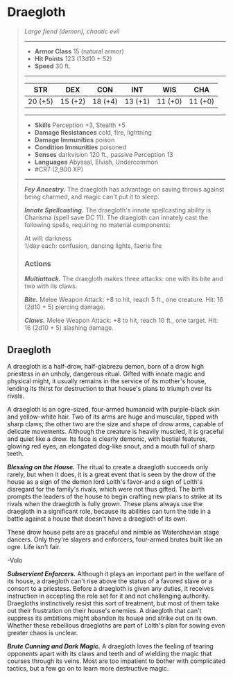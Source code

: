 # Draegloth
>*Large fiend (demon), chaotic evil*
>___
>- **Armor Class** 15 (natural armor)
>- **Hit Points** 123 (13d10 + 52)
>- **Speed** 30 ft.
>___
>|STR|DEX|CON|INT|WIS|CHA|
>|:---:|:---:|:---:|:---:|:---:|:---:|
>|20 (+5)|15 (+2)|18 (+4)|13 (+1)|11 (+0)|11 (+0)|
>___
>- **Skills** Perception +3, Stealth +5
>- **Damage Resistances** cold, fire, lightning
>- **Damage Immunities** poison
>- **Condition Immunities** poisoned
>- **Senses** darkvision 120 ft., passive Perception 13
>- **Languages** Abyssal, Elvish, Undercommon
>- #CR7 (2,900 XP)
>___
>***Fey Ancestry.*** The draegloth has advantage on saving throws against being charmed, and magic can't put it to sleep.  
>
>***Innate Spellcasting.*** The draegloth's innate spellcasting ability is Charisma (spell save DC 11). The draegloth can innately cast the following spells, requiring no material components:  
>
>At will: darkness  
>1/day each: confusion, dancing lights, faerie fire  
>
>### Actions
>***Multiattack.*** The draegloth makes three attacks: one with its bite and two with its claws.  
>
>***Bite.*** Melee Weapon Attack: +8 to hit, reach 5 ft., one creature. Hit: 16 (2d10 + 5) piercing damage.  
>
>***Claws.*** Melee Weapon Attack: +8 to hit, reach 10 ft., one target. Hit: 16 (2d10 + 5) slashing damage.

## Draegloth

A draegloth is a half-drow, half-glabrezu demon, born of a drow high priestess in an unholy, dangerous ritual. Gifted with innate magic and physical might, it usually remains in the service of its mother's house, lending its thirst for destruction to that house's plans to triumph over its rivals.

A draegloth is an ogre-sized, four-armed humanoid with purple-black skin and yellow-white hair. Two of its arms are huge and muscular, tipped with sharp claws; the other two are the size and shape of drow arms, capable of delicate movements. Although the creature is heavily muscled, it is graceful and quiet like a drow. Its face is clearly demonic, with bestial features, glowing red eyes, an elongated dog-like snout, and a mouth full of sharp teeth.

***Blessing on the House.***  The ritual to create a draegloth succeeds only rarely, but when it does, it is a great event that is seen by the drow of the house as a sign of the demon lord Lolth's favor-and a sign of Lolth's disregard for the family's rivals, which were not thus gifted. The birth prompts the leaders of the house to begin crafting new plans to strike at its rivals when the draegloth is fully grown. These plans always use the draegloth in a significant role, because its abilities can turn the tide in a battle against a house that doesn't have a draegloth of its own.

These drow house pets are as graceful and nimble as Waterdhavian stage dancers. Only they're slayers and enforcers, four-armed brutes built like an ogre. Life isn't fair.

-Volo

***Subservient Enforcers.***  Although it plays an important part in the welfare of its house, a draegloth can't rise above the status of a favored slave or a consort to a priestess. Before a draegloth is given any duties, it receives instruction in accepting the role set for it and not challenging authority. Draegloths instinctively resist this sort of treatment, but most of them take out their frustration on their house's enemies. A draegloth that can't suppress its ambitions might abandon its house and strike out on its own. Whether these rebellious draegloths are part of Lolth's plan for sowing even greater chaos is unclear.

***Brute Cunning and Dark Magic.***  A draegloth loves the feeling of tearing opponents apart with its claws and teeth and of wielding the magic that courses through its veins. Most are too impatient to bother with complicated tactics, but a few go on to learn more destructive magic.